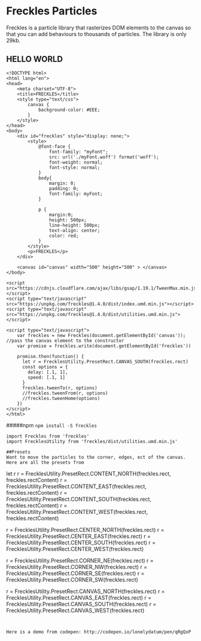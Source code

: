 # Freckles Particles

Freckles is a particle library that rasterizes DOM elements to the canvas so that you can add behaviours to thousands of particles.  The library is only 29kb.

## HELLO WORLD
```
<!DOCTYPE html>
<html lang="en">
<head>
	<meta charset="UTF-8">
	<title>FRECKLES</title>
	<style type="text/css">
		canvas {
			background-color: #EEE;
		}
	</style>
</head>
<body>
	<div id="freckles" style="display: none;">
	  	<style>
	    	@font-face {
                font-family: "myFont";
                src: url('./myFont.woff') format('woff');
                font-weight: normal;
                font-style: normal;
	        }
	    	body{
	      		margin: 0;
	      		padding: 0;
	      		font-family: myFont;
	    	}

	    	p {
	      		margin:0;
	      		height: 500px;
	      		line-height: 500px;
	      		text-align: center;
	      		color: red;
	    	}
	  	</style>
  		<p>FRECKLES</p>
	</div>

	<canvas id="canvas" width="500" height="500" > </canvas>
</body>

<script src="https://cdnjs.cloudflare.com/ajax/libs/gsap/1.19.1/TweenMax.min.js"></script>
<script type="text/javascript" src="https://unpkg.com/freckles@1.4.0/dist/index.umd.min.js"></script>
<script type="text/javascript" src="https://unpkg.com/freckles@1.4.0/dist/utilities.umd.min.js"></script>

<script type="text/javascript">
	var freckles = new Freckles(document.getElementById('canvas')); //pass the canvas element to the constructor
	var promise = freckles.write(document.getElementById('freckles'))

	promise.then(function() {
	  let r = FrecklesUtility.PresetRect.CANVAS_SOUTH(freckles.rect)
	  const options = {
	    delay: [.1, 1],
	    speed: [.1, 1]
	  }
	  freckles.tweenTo(r, options)
	  //freckles.tweenFrom(r, options)
	  //freckles.tweenHome(options)
	})
</script>
</html>
```

#####npm
```npm install -S freckles```

```
import Freckles from 'freckles'
import FrecklesUtility from 'freckles/dist/utilities.umd.min.js'
```





```
##Presets
Want to move the particles to the corner, edges, ect of the canvas. Here are all the presets from
```
let r
r = FrecklesUtility.PresetRect.CONTENT_NORTH(freckles.rect, freckles.rectContent)
r = FrecklesUtility.PresetRect.CONTENT_EAST(freckles.rect, freckles.rectContent)
r = FrecklesUtility.PresetRect.CONTENT_SOUTH(freckles.rect, freckles.rectContent)
r = FrecklesUtility.PresetRect.CONTENT_WEST(freckles.rect, freckles.rectContent)

r = FrecklesUtility.PresetRect.CENTER_NORTH(freckles.rect)
r = FrecklesUtility.PresetRect.CENTER_EAST(freckles.rect)
r = FrecklesUtility.PresetRect.CENTER_SOUTH(freckles.rect)
r = FrecklesUtility.PresetRect.CENTER_WEST(freckles.rect)

r = FrecklesUtility.PresetRect.CORNER_NE(freckles.rect)
r = FrecklesUtility.PresetRect.CORNER_NW(freckles.rect)
r = FrecklesUtility.PresetRect.CORNER_SE(freckles.rect)
r = FrecklesUtility.PresetRect.CORNER_SW(freckles.rect)

r = FrecklesUtility.PresetRect.CANVAS_NORTH(freckles.rect)
r = FrecklesUtility.PresetRect.CANVAS_EAST(freckles.rect)
r = FrecklesUtility.PresetRect.CANVAS_SOUTH(freckles.rect)
r = FrecklesUtility.PresetRect.CANVAS_WEST(freckles.rect)
```


Here is a demo from codepen: http://codepen.io/lonelydatum/pen/qRgQxP

